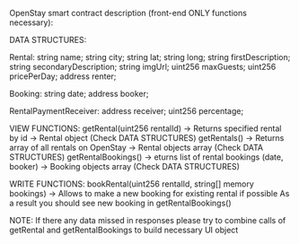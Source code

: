 OpenStay smart contract description (front-end ONLY functions necessary):

DATA STRUCTURES:

Rental:
string name;
string city;
string lat;
string long;
string firstDescription;
string secondaryDescription;
string imgUrl;
uint256 maxGuests;
uint256 pricePerDay;
address renter;

Booking:
string date;
address booker;

RentalPaymentReceiver:
address receiver;
uint256 percentage;

VIEW FUNCTIONS:
getRental(uint256 rentalId) ->  Returns specified rental by id -> Rental object (Check DATA STRUCTURES)
getRentals() -> Returns array of all rentals on OpenStay -> Rental objects array (Check DATA STRUCTURES)
getRentalBookings() -> eturns list of rental bookings (date, booker) -> Booking objects array (Check DATA STRUCTURES)

WRITE FUNCTIONS:
bookRental(uint256 rentalId, string[] memory bookings) -> Allows to make a new booking for existing rental if possible
As a result you should see new booking in getRentalBookings()

NOTE: If there any data missed in responses please try to combine calls of getRental and getRentalBookings to build necessary UI object




